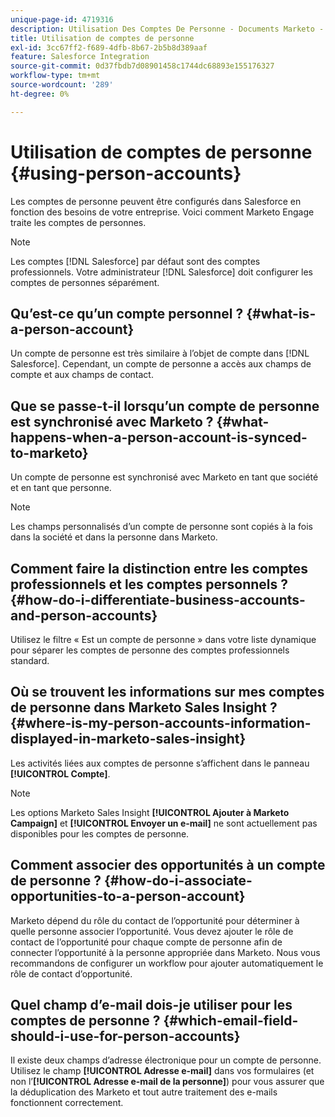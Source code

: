 ```yaml
---
unique-page-id: 4719316
description: Utilisation Des Comptes De Personne - Documents Marketo - Documentation Du Produit
title: Utilisation de comptes de personne
exl-id: 3cc67ff2-f689-4dfb-8b67-2b5b8d389aaf
feature: Salesforce Integration
source-git-commit: 0d37fbdb7d08901458c1744dc68893e155176327
workflow-type: tm+mt
source-wordcount: '289'
ht-degree: 0%

---
```


# Utilisation de comptes de personne {#using-person-accounts}

Les comptes de personne peuvent être configurés dans Salesforce en fonction des besoins de votre entreprise. Voici comment Marketo Engage traite les comptes de personnes.

>[!NOTE]
>
>Les comptes [!DNL Salesforce] par défaut sont des comptes professionnels. Votre administrateur [!DNL Salesforce] doit configurer les comptes de personnes séparément.

## Qu’est-ce qu’un compte personnel ? {#what-is-a-person-account}

Un compte de personne est très similaire à l’objet de compte dans [!DNL Salesforce]. Cependant, un compte de personne a accès aux champs de compte et aux champs de contact.

## Que se passe-t-il lorsqu’un compte de personne est synchronisé avec Marketo ? {#what-happens-when-a-person-account-is-synced-to-marketo}

Un compte de personne est synchronisé avec Marketo en tant que société et en tant que personne.

>[!NOTE]
>
>Les champs personnalisés d’un compte de personne sont copiés à la fois dans la société et dans la personne dans Marketo.

## Comment faire la distinction entre les comptes professionnels et les comptes personnels ? {#how-do-i-differentiate-business-accounts-and-person-accounts}

Utilisez le filtre « Est un compte de personne » dans votre liste dynamique pour séparer les comptes de personne des comptes professionnels standard.

## Où se trouvent les informations sur mes comptes de personne dans Marketo Sales Insight ? {#where-is-my-person-accounts-information-displayed-in-marketo-sales-insight}

Les activités liées aux comptes de personne s’affichent dans le panneau **[!UICONTROL Compte]**.

>[!NOTE]
>
>Les options Marketo Sales Insight **[!UICONTROL Ajouter à Marketo Campaign]** et **[!UICONTROL Envoyer un e-mail]** ne sont actuellement pas disponibles pour les comptes de personne.

## Comment associer des opportunités à un compte de personne ? {#how-do-i-associate-opportunities-to-a-person-account}

Marketo dépend du rôle du contact de l’opportunité pour déterminer à quelle personne associer l’opportunité. Vous devez ajouter le rôle de contact de l’opportunité pour chaque compte de personne afin de connecter l’opportunité à la personne appropriée dans Marketo. Nous vous recommandons de configurer un workflow pour ajouter automatiquement le rôle de contact d’opportunité.

## Quel champ d’e-mail dois-je utiliser pour les comptes de personne ? {#which-email-field-should-i-use-for-person-accounts}

Il existe deux champs d’adresse électronique pour un compte de personne. Utilisez le champ **[!UICONTROL Adresse e-mail]** dans vos formulaires (et non l’**[!UICONTROL Adresse e-mail de la personne]**) pour vous assurer que la déduplication des Marketo et tout autre traitement des e-mails fonctionnent correctement.
